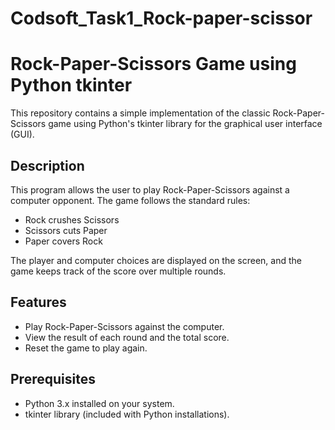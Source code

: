 # Codsoft_Task1_Rock-paper-scissor
# Rock-Paper-Scissors Game using Python tkinter

This repository contains a simple implementation of the classic Rock-Paper-Scissors game using Python's tkinter library for the graphical user interface (GUI).

## Description

This program allows the user to play Rock-Paper-Scissors against a computer opponent. The game follows the standard rules:
- Rock crushes Scissors
- Scissors cuts Paper
- Paper covers Rock

The player and computer choices are displayed on the screen, and the game keeps track of the score over multiple rounds.

## Features

- Play Rock-Paper-Scissors against the computer.
- View the result of each round and the total score.
- Reset the game to play again.

## Prerequisites

- Python 3.x installed on your system.
- tkinter library (included with Python installations).

